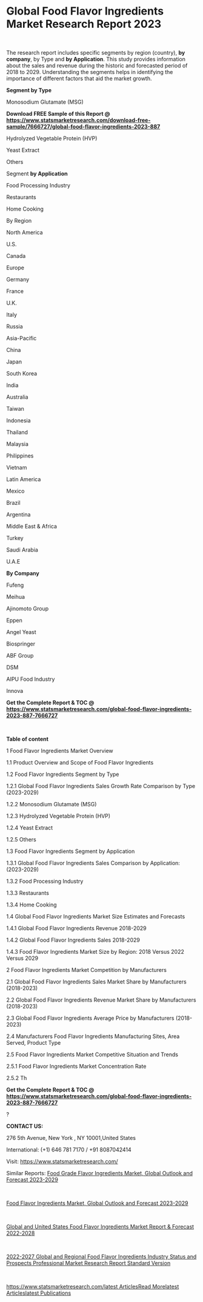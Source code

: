 <h1>Global Food Flavor Ingredients Market Research Report 2023</h1><br/><p>The research report includes specific segments by region (country), <strong>by company</strong>, by Type and <strong>by Application</strong>. This study provides information about the sales and revenue during the historic and forecasted period of 2018 to 2029. Understanding the segments helps in identifying the importance of different factors that aid the market growth.</p>
 
 
 
 <p><strong>Segment by Type</strong></p>
 
 
 
 <p>Monosodium Glutamate (MSG)</p>
 
 
 
 <p><strong>Download FREE Sample of this Report @ <a href="https://www.statsmarketresearch.com/download-free-sample/7666727/global-food-flavor-ingredients-2023-887">https://www.statsmarketresearch.com/download-free-sample/7666727/global-food-flavor-ingredients-2023-887</a></strong></p>
 
 
 
 <p>Hydrolyzed Vegetable Protein (HVP)</p>
 
 
 
 <p>Yeast Extract</p>
 
 
 
 <p>Others</p>
 
 
 
 <p>Segment <strong>by Application</strong></p>
 
 
 
 <p>Food Processing Industry</p>
 
 
 
 <p>Restaurants</p>
 
 
 
 <p>Home Cooking</p>
 
 
 
 <p>By Region</p>
 
 
 
 <p>North America</p>
 
 
 
 <p>U.S.</p>
 
 
 
 <p>Canada</p>
 
 
 
 <p>Europe</p>
 
 
 
 <p>Germany</p>
 
 
 
 <p>France</p>
 
 
 
 <p>U.K.</p>
 
 
 
 <p>Italy</p>
 
 
 
 <p>Russia</p>
 
 
 
 <p>Asia-Pacific</p>
 
 
 
 <p>China</p>
 
 
 
 <p>Japan</p>
 
 
 
 <p>South Korea</p>
 
 
 
 <p>India</p>
 
 
 
 <p>Australia</p>
 
 
 
 <p>Taiwan</p>
 
 
 
 <p>Indonesia</p>
 
 
 
 <p>Thailand</p>
 
 
 
 <p>Malaysia</p>
 
 
 
 <p>Philippines</p>
 
 
 
 <p>Vietnam</p>
 
 
 
 <p>Latin America</p>
 
 
 
 <p>Mexico</p>
 
 
 
 <p>Brazil</p>
 
 
 
 <p>Argentina</p>
 
 
 
 <p>Middle East & Africa</p>
 
 
 
 <p>Turkey</p>
 
 
 
 <p>Saudi Arabia</p>
 
 
 
 <p>U.A.E</p>
 
 
 
 <p><strong>By Company</strong></p>
 
 
 
 <p>Fufeng</p>
 
 
 
 <p>Meihua</p>
 
 
 
 <p>Ajinomoto Group</p>
 
 
 
 <p>Eppen</p>
 
 
 
 <p>Angel Yeast</p>
 
 
 
 <p>Biospringer</p>
 
 
 
 <p>ABF Group</p>
 
 
 
 <p>DSM</p>
 
 
 
 <p>AIPU Food Industry</p>
 
 
 
 <p>Innova</p>
 
 
 
 <div><b>Get the Complete Report & TOC @ <a href="https://www.statsmarketresearch.com/global-food-flavor-ingredients-2023-887-7666727">https://www.statsmarketresearch.com/global-food-flavor-ingredients-2023-887-7666727</a></b></div>
 
 
 
 <p><br />
 
 <b>Table of content</b></p>
 
 
 
 <p>1 Food Flavor Ingredients Market Overview<br />
 
 1.1 Product Overview and Scope of Food Flavor Ingredients<br />
 
 1.2 Food Flavor Ingredients Segment by Type<br />
 
 1.2.1 Global Food Flavor Ingredients Sales Growth Rate Comparison by Type (2023-2029)<br />
 
 1.2.2 Monosodium Glutamate (MSG)<br />
 
 1.2.3 Hydrolyzed Vegetable Protein (HVP)<br />
 
 1.2.4 Yeast Extract<br />
 
 1.2.5 Others<br />
 
 1.3 Food Flavor Ingredients Segment by Application<br />
 
 1.3.1 Global Food Flavor Ingredients Sales Comparison by Application: (2023-2029)<br />
 
 1.3.2 Food Processing Industry<br />
 
 1.3.3 Restaurants<br />
 
 1.3.4 Home Cooking<br />
 
 1.4 Global Food Flavor Ingredients Market Size Estimates and Forecasts<br />
 
 1.4.1 Global Food Flavor Ingredients Revenue 2018-2029<br />
 
 1.4.2 Global Food Flavor Ingredients Sales 2018-2029<br />
 
 1.4.3 Food Flavor Ingredients Market Size by Region: 2018 Versus 2022 Versus 2029<br />
 
 2 Food Flavor Ingredients Market Competition by Manufacturers<br />
 
 2.1 Global Food Flavor Ingredients Sales Market Share by Manufacturers (2018-2023)<br />
 
 2.2 Global Food Flavor Ingredients Revenue Market Share by Manufacturers (2018-2023)<br />
 
 2.3 Global Food Flavor Ingredients Average Price by Manufacturers (2018-2023)<br />
 
 2.4 Manufacturers Food Flavor Ingredients Manufacturing Sites, Area Served, Product Type<br />
 
 2.5 Food Flavor Ingredients Market Competitive Situation and Trends<br />
 
 2.5.1 Food Flavor Ingredients Market Concentration Rate<br />
 
 2.5.2 Th</p>
 
 
 
 <div><b>Get the Complete Report & TOC @ <a href="https://www.statsmarketresearch.com/global-food-flavor-ingredients-2023-887-7666727">https://www.statsmarketresearch.com/global-food-flavor-ingredients-2023-887-7666727</a></b></div>
 
 
 
 <p>? </p>
 
 
 
 <p><b>CONTACT US:</b><br />
 
 276 5th Avenue, New York , NY 10001,United States<br />
 
 International: (+1) 646 781 7170 / +91 8087042414<br />
 
 Visit: <a href="https://www.statsmarketresearch.com/">https://www.statsmarketresearch.com/</a><br />
 
 Similar Reports: <a href="https://www.statsmarketresearch.com/global-food-flavor-ingredients-2023-887-7666727">Food Grade Flavor Ingredients Market, Global Outlook and Forecast 2023-2029</a><br />
 
 <br />
 
 <a href="https://www.statsmarketresearch.com/global-food-flavor-ingredients-2023-887-7666727">Food Flavor Ingredients Market, Global Outlook and Forecast 2023-2029</a><br />
 
 <br />
 
 <a href="https://www.statsmarketresearch.com/global-food-flavor-ingredients-2023-887-7666727">Global and United States Food Flavor Ingredients Market Report & Forecast 2022-2028</a><br />
 
 <br />
 
 <a href="https://www.statsmarketresearch.com/global-food-flavor-ingredients-2023-887-7666727">2022-2027 Global and Regional Food Flavor Ingredients Industry Status and Prospects Professional Market Research Report Standard Version</a><br />
 
 <br />
 
 <a href="https://gyeongbokgung.com">https://www.statsmarketresearch.com/</a><a href="https://hallyeomaritime.com">latest Articles</a><a href="https://jingwansa.com">Read More</a><a href="https://nguoiviet.jp/">latest Articles</a><a href="https://www.intelmarketresearch.com/">latest Publications</a></p>